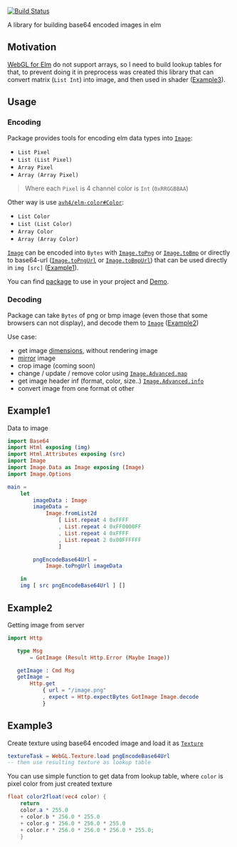 [![Build Status](https://travis-ci.org/justgook/elm-image.svg?branch=master)](https://travis-ci.org/justgook/elm-image)

A library for building base64 encoded images in elm

## Motivation

[WebGL for Elm](https://package.elm-lang.org/packages/elm-explorations/webgl/latest/) do not support arrays, so I need to build lookup tables for that, to prevent doing it in preprocess was created this library that can convert matrix (`List Int`) into image, and then used in shader ([Example3](#example3)).

## Usage

### Encoding

Package provides tools for encoding elm data types into [`Image`][Image]:
 - `List Pixel`
 - `List (List Pixel)`
 - `Array Pixel`
 - `Array (Array Pixel)`

> Where each `Pixel` is 4 channel color is `Int` (`0xRRGGBBAA`)

Other way is use [`avh4/elm-color#Color`][elm-color]: 
 - `List Color`
 - `List (List Color)`
 - `Array Color`
 - `Array (Array Color)`
 
[`Image`][Image] can be encoded into `Bytes` with [`Image.toPng`](Image#Image.toPng) or [`Image.toBmp`](Image#Image.toBmp) or directly to base64-url ([`Image.toPngUrl`](Image#toPngUrl) or [`Image.toBmpUrl`](Image.toBmpUrl)) that can be used directly in `img [src]` ([Example1](#example1)). 

You can find [package][package] to use in your project and [Demo][demo].

### Decoding

Package can take `Bytes` of png or bmp image (even those that some browsers can not display), and decode them to [`Image`][Image] ([Example2](#example2))

Use case:
 - get image [dimensions](Image#dimensions), without rendering image
 - [mirror](Image-Magic#mirror) image
 - crop image (coming soon)
 - change / update / remove color using [`Image.Advanced.map`](Image-Advanced#map) 
 - get image header inf (format, color, size..) [`Image.Advanced.info`](Image-Advanced#info)
 - convert image from one format ot other

[package]: https://package.elm-lang.org/packages/justgook/elm-image/latest/
[demo]: https://justgook.github.io/elm-image/
[Image]: Image#Image
[elm-color]: https://package.elm-lang.org/packages/avh4/elm-color/latest/

## Example1

Data to image

```elm
import Base64
import Html exposing (img)
import Html.Attributes exposing (src)
import Image
import Image.Data as Image exposing (Image)
import Image.Options

main =
    let
        imageData : Image
        imageData =
            Image.fromList2d
                [ List.repeat 4 0xFFFF
                , List.repeat 4 0xFF0000FF
                , List.repeat 4 0xFFFF
                , List.repeat 2 0x00FFFFFF
                ]

        pngEncodeBase64Url =
            Image.toPngUrl imageData

    in
    img [ src pngEncodeBase64Url ] []
```

## Example2

Getting image from server

```elm
import Http

   type Msg
       = GotImage (Result Http.Error (Maybe Image))

   getImage : Cmd Msg
   getImage =
       Http.get
           { url = "/image.png"
           , expect = Http.expectBytes GotImage Image.decode
           }
```
## Example3

Create texture using base64 encoded image and load it as [`Texture`](https://package.elm-lang.org/packages/elm-explorations/webgl/latest/WebGL-Texture#load)
```elm
textureTask = WebGL.Texture.load pngEncodeBase64Url
-- then use resulting texture as lookup table
```

You can use simple function to get data from lookup table, where `color` is pixel color from just created texture
```glsl
float color2float(vec4 color) {
    return
    color.a * 255.0
    + color.b * 256.0 * 255.0
    + color.g * 256.0 * 256.0 * 255.0
    + color.r * 256.0 * 256.0 * 256.0 * 255.0;
    }
```

